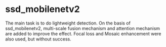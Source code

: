 # ssd_mobilenetv2
The main task is to do lightweight detection. On the basis of ssd_mobilenetv2, multi-scale fusion mechanism and attention mechanism are added to improve the effect.
Focal loss and Mosaic enhancement were also used, but without success.
